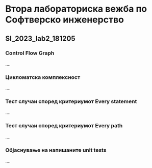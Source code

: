 # Втора лабораториска вежба по Софтверско инженерство

## SI_2023_lab2_181205

###  Control Flow Graph

....

### Цикломатска комплексност

....

### Тест случаи според критериумот  Every statement 

....

### Тест случаи според критериумот Every path

.... 

### Објаснување на напишаните unit tests

....
